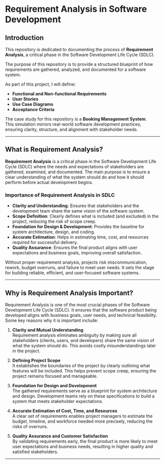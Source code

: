 # Requirement Analysis in Software Development

## Introduction
This repository is dedicated to documenting the process of **Requirement Analysis**, a critical phase in the Software Development Life Cycle (SDLC).  

The purpose of this repository is to provide a structured blueprint of how requirements are gathered, analyzed, and documented for a software system.  

As part of this project, I will define:
- **Functional and Non-functional Requirements**  
- **User Stories**  
- **Use Case Diagrams**  
- **Acceptance Criteria**  

The case study for this repository is a **Booking Management System**.  
This simulation mirrors real-world software development practices, ensuring clarity, structure, and alignment with stakeholder needs.


---

## What is Requirement Analysis?

**Requirement Analysis** is a critical phase in the Software Development Life Cycle (SDLC) where the needs and expectations of stakeholders are gathered, examined, and documented. The main purpose is to ensure a clear understanding of what the system should do and how it should perform before actual development begins.  

### Importance of Requirement Analysis in SDLC
- **Clarity and Understanding**: Ensures that stakeholders and the development team share the same vision of the software system.  
- **Scope Definition**: Clearly defines what is included (and excluded) in the project, reducing the risk of scope creep.  
- **Foundation for Design & Development**: Provides the baseline for system architecture, design, and coding.  
- **Accurate Estimation**: Helps in estimating time, cost, and resources required for successful delivery.  
- **Quality Assurance**: Ensures the final product aligns with user expectations and business goals, improving overall satisfaction.  

Without proper requirement analysis, projects risk miscommunication, rework, budget overruns, and failure to meet user needs. It sets the stage for building reliable, efficient, and user-focused software systems.



---

## Why is Requirement Analysis Important?

Requirement Analysis is one of the most crucial phases of the Software Development Life Cycle (SDLC). It ensures that the software product being developed aligns with business goals, user needs, and technical feasibility. Some key reasons why it is important include:

1. **Clarity and Mutual Understanding**  
   Requirement analysis eliminates ambiguity by making sure all stakeholders (clients, users, and developers) share the same vision of what the system should do. This avoids costly misunderstandings later in the project.  

2. **Defining Project Scope**  
   It establishes the boundaries of the project by clearly outlining what features will be included. This helps prevent scope creep, ensuring the project remains focused and manageable.  

3. **Foundation for Design and Development**  
   The gathered requirements serve as a blueprint for system architecture and design. Development teams rely on these specifications to build a system that meets stakeholder expectations.  

4. **Accurate Estimation of Cost, Time, and Resources**  
   A clear set of requirements enables project managers to estimate the budget, timeline, and workforce needed more precisely, reducing the risks of overruns.  

5. **Quality Assurance and Customer Satisfaction**  
   By validating requirements early, the final product is more likely to meet user expectations and business needs, resulting in higher quality and satisfied stakeholders.



---